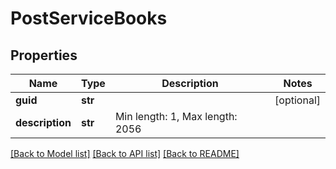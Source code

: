 # PostServiceBooks

## Properties
Name | Type | Description | Notes
------------ | ------------- | ------------- | -------------
**guid** | **str** |  | [optional] 
**description** | **str** | Min length: 1, Max length: 2056 | 

[[Back to Model list]](../README.md#documentation-for-models) [[Back to API list]](../README.md#documentation-for-api-endpoints) [[Back to README]](../README.md)


